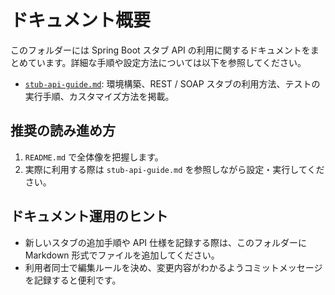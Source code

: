 # ドキュメント概要

このフォルダーには Spring Boot スタブ API の利用に関するドキュメントをまとめています。詳細な手順や設定方法については以下を参照してください。

- [`stub-api-guide.md`](stub-api-guide.md): 環境構築、REST / SOAP スタブの利用方法、テストの実行手順、カスタマイズ方法を掲載。

## 推奨の読み進め方
1. `README.md` で全体像を把握します。
2. 実際に利用する際は `stub-api-guide.md` を参照しながら設定・実行してください。

## ドキュメント運用のヒント
- 新しいスタブの追加手順や API 仕様を記録する際は、このフォルダーに Markdown 形式でファイルを追加してください。
- 利用者同士で編集ルールを決め、変更内容がわかるようコミットメッセージを記録すると便利です。
